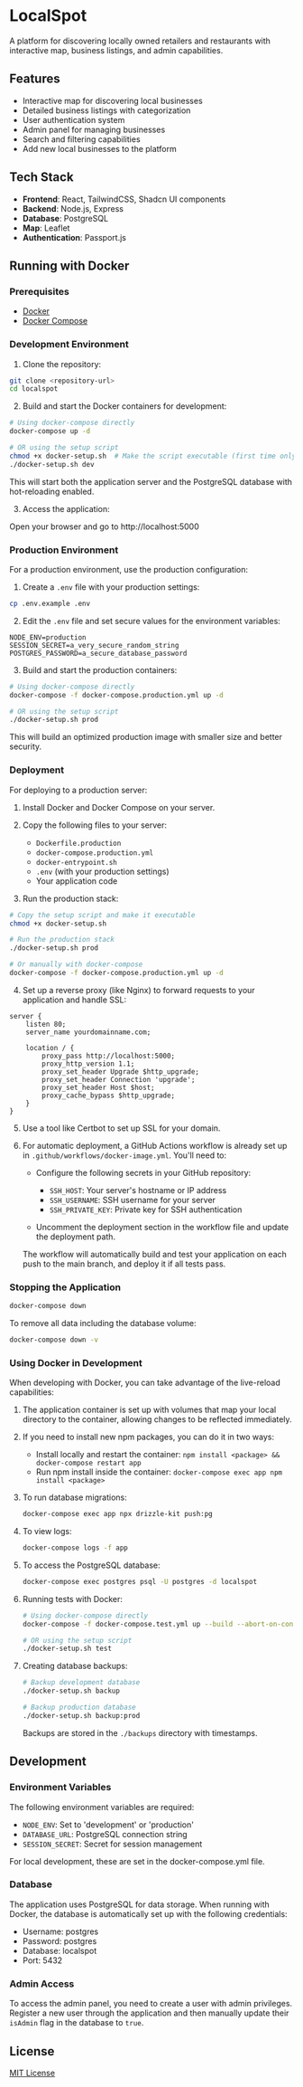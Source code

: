 # LocalSpot

A platform for discovering locally owned retailers and restaurants with interactive map, business listings, and admin capabilities.

## Features

- Interactive map for discovering local businesses
- Detailed business listings with categorization
- User authentication system
- Admin panel for managing businesses
- Search and filtering capabilities
- Add new local businesses to the platform

## Tech Stack

- **Frontend**: React, TailwindCSS, Shadcn UI components
- **Backend**: Node.js, Express
- **Database**: PostgreSQL
- **Map**: Leaflet
- **Authentication**: Passport.js

## Running with Docker

### Prerequisites

- [Docker](https://docs.docker.com/get-docker/)
- [Docker Compose](https://docs.docker.com/compose/install/)

### Development Environment

1. Clone the repository:

```bash
git clone <repository-url>
cd localspot
```

2. Build and start the Docker containers for development:

```bash
# Using docker-compose directly
docker-compose up -d

# OR using the setup script
chmod +x docker-setup.sh  # Make the script executable (first time only)
./docker-setup.sh dev
```

This will start both the application server and the PostgreSQL database with hot-reloading enabled.

3. Access the application:

Open your browser and go to http://localhost:5000

### Production Environment

For a production environment, use the production configuration:

1. Create a `.env` file with your production settings:

```bash
cp .env.example .env
```

2. Edit the `.env` file and set secure values for the environment variables:

```
NODE_ENV=production
SESSION_SECRET=a_very_secure_random_string
POSTGRES_PASSWORD=a_secure_database_password
```

3. Build and start the production containers:

```bash
# Using docker-compose directly
docker-compose -f docker-compose.production.yml up -d

# OR using the setup script
./docker-setup.sh prod
```

This will build an optimized production image with smaller size and better security.

### Deployment

For deploying to a production server:

1. Install Docker and Docker Compose on your server.

2. Copy the following files to your server:
   - `Dockerfile.production`
   - `docker-compose.production.yml`
   - `docker-entrypoint.sh`
   - `.env` (with your production settings)
   - Your application code

3. Run the production stack:

```bash
# Copy the setup script and make it executable
chmod +x docker-setup.sh

# Run the production stack
./docker-setup.sh prod

# Or manually with docker-compose
docker-compose -f docker-compose.production.yml up -d
```

4. Set up a reverse proxy (like Nginx) to forward requests to your application and handle SSL:

```nginx
server {
    listen 80;
    server_name yourdomainname.com;
    
    location / {
        proxy_pass http://localhost:5000;
        proxy_http_version 1.1;
        proxy_set_header Upgrade $http_upgrade;
        proxy_set_header Connection 'upgrade';
        proxy_set_header Host $host;
        proxy_cache_bypass $http_upgrade;
    }
}
```

5. Use a tool like Certbot to set up SSL for your domain.

6. For automatic deployment, a GitHub Actions workflow is already set up in `.github/workflows/docker-image.yml`. You'll need to:

   - Configure the following secrets in your GitHub repository:
     - `SSH_HOST`: Your server's hostname or IP address
     - `SSH_USERNAME`: SSH username for your server
     - `SSH_PRIVATE_KEY`: Private key for SSH authentication

   - Uncomment the deployment section in the workflow file and update the deployment path.

   The workflow will automatically build and test your application on each push to the main branch, and deploy it if all tests pass.

### Stopping the Application

```bash
docker-compose down
```

To remove all data including the database volume:

```bash
docker-compose down -v
```

### Using Docker in Development

When developing with Docker, you can take advantage of the live-reload capabilities:

1. The application container is set up with volumes that map your local directory to the container, allowing changes to be reflected immediately.

2. If you need to install new npm packages, you can do it in two ways:
   - Install locally and restart the container: `npm install <package> && docker-compose restart app`
   - Run npm install inside the container: `docker-compose exec app npm install <package>`

3. To run database migrations:
   ```bash
   docker-compose exec app npx drizzle-kit push:pg
   ```

4. To view logs:
   ```bash
   docker-compose logs -f app
   ```

5. To access the PostgreSQL database:
   ```bash
   docker-compose exec postgres psql -U postgres -d localspot
   ```

6. Running tests with Docker:
   ```bash
   # Using docker-compose directly
   docker-compose -f docker-compose.test.yml up --build --abort-on-container-exit
   
   # OR using the setup script
   ./docker-setup.sh test
   ```

7. Creating database backups:
   ```bash
   # Backup development database
   ./docker-setup.sh backup
   
   # Backup production database
   ./docker-setup.sh backup:prod
   ```
   Backups are stored in the `./backups` directory with timestamps.

## Development

### Environment Variables

The following environment variables are required:

- `NODE_ENV`: Set to 'development' or 'production'
- `DATABASE_URL`: PostgreSQL connection string
- `SESSION_SECRET`: Secret for session management

For local development, these are set in the docker-compose.yml file.

### Database

The application uses PostgreSQL for data storage. When running with Docker, the database is automatically set up with the following credentials:

- Username: postgres
- Password: postgres
- Database: localspot
- Port: 5432

### Admin Access

To access the admin panel, you need to create a user with admin privileges. Register a new user through the application and then manually update their `isAdmin` flag in the database to `true`.

## License

[MIT License](LICENSE)